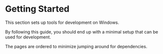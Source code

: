 # Getting Started
This section sets up tools for development on Windows.

By following this guide, you should end up with a minimal setup that can be used for development.

The pages are ordered to minimize jumping around for dependencies.
